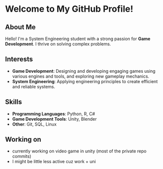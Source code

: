 # Welcome to My GitHub Profile!

## About Me
Hello! I'm a System Engineering student with a strong passion for **Game Development**. I thrive on solving complex problems.
## Interests
- **Game Development**: Designing and developing engaging games using various engines and tools, and exploring new gameplay mechanics.
- **System Engineering**: Applying engineering principles to create efficient and reliable systems.

## Skills
- **Programming Languages**: Python, R, C#
- **Game Development Tools**: Unity, Blender
- **Other**: Git, SQL, Linux

## Working on
- currently working on video game in unity (most of the private repo commits)
- I might be little less active cuz work + uni
